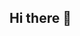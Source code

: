 ## Hi there 👋

<!--
**LydiaHdb/LydiaHdb** is a ✨ _special_ ✨ repository because its `README.md` (this file) appears on your GitHub profile.

Here are some ideas to get you started:
- 🔭 I’m currently working on a project with Ooredoo Algérie that uses AI to determine the best locations for new sales points.
- 🌱 I’m currently learning how to create unsupervised recommendation models for my project.
- 👯 I’m looking to collaborate on AI and data science projects.
- 🤔 I’m looking for help with enhancing my skills in data visualization and advanced machine learning techniques.
- 📫 How to reach me: [https://www.linkedin.com/in/lydia-hdb/]
- 😄 Pronouns: She/Her
- ⚡ Fun fact: I never leave things unfinished and always strive to complete what I start. 

